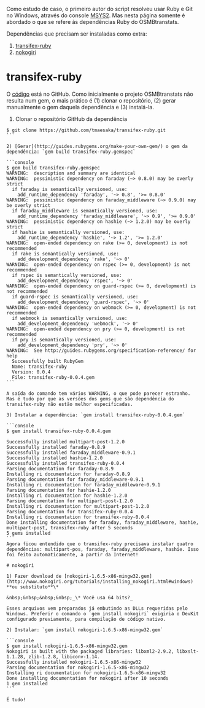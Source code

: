 Como estudo de caso, o primeiro autor do script resolveu usar Ruby e Git no Windows, através do console [MSYS2](http://msys2.github.io). Mas nesta página somente é abordado o que se refere às dependências Ruby do OSMBtranstats.

Dependências que precisam ser instaladas como extra:

1. [transifex-ruby](#transifex-ruby)
1. [nokogiri](#nokogiri)

# transifex-ruby

O [código](https://github.com/tmaesaka/transifex-ruby) está no GitHub. Como inicialmente o projeto  OSMBtranstats não resulta num gem, o mais prático é (1) clonar o repositório, (2) gerar manualmente o gem daquela dependência e (3) instalá-la.

1) Clonar o repositório GitHub da dependência

````console
$ git clone https://github.com/tmaesaka/transifex-ruby.git
```

2) [Gerar](http://guides.rubygems.org/make-your-own-gem/) o gem da dependência: `gem build transifex-ruby.gemspec`

```console
$ gem build transifex-ruby.gemspec
WARNING:  description and summary are identical
WARNING:  pessimistic dependency on faraday (~> 0.8.0) may be overly strict
  if faraday is semantically versioned, use:
    add_runtime_dependency 'faraday', '~> 0.8', '>= 0.8.0'
WARNING:  pessimistic dependency on faraday_middleware (~> 0.9.0) may be overly strict
  if faraday_middleware is semantically versioned, use:
    add_runtime_dependency 'faraday_middleware', '~> 0.9', '>= 0.9.0'
WARNING:  pessimistic dependency on hashie (~> 1.2.0) may be overly strict
  if hashie is semantically versioned, use:
    add_runtime_dependency 'hashie', '~> 1.2', '>= 1.2.0'
WARNING:  open-ended dependency on rake (>= 0, development) is not recommended
  if rake is semantically versioned, use:
    add_development_dependency 'rake', '~> 0'
WARNING:  open-ended dependency on rspec (>= 0, development) is not recommended
  if rspec is semantically versioned, use:
    add_development_dependency 'rspec', '~> 0'
WARNING:  open-ended dependency on guard-rspec (>= 0, development) is not recommended
  if guard-rspec is semantically versioned, use:
    add_development_dependency 'guard-rspec', '~> 0'
WARNING:  open-ended dependency on webmock (>= 0, development) is not recommended
  if webmock is semantically versioned, use:
    add_development_dependency 'webmock', '~> 0'
WARNING:  open-ended dependency on pry (>= 0, development) is not recommended
  if pry is semantically versioned, use:
    add_development_dependency 'pry', '~> 0'
WARNING:  See http://guides.rubygems.org/specification-reference/ for help
  Successfully built RubyGem
  Name: transifex-ruby
  Version: 0.0.4
  File: transifex-ruby-0.0.4.gem
```

A saída do comando tem vários WARNING, o que pode parecer estranho. Mas é tudo por que as versões dos gems que são dependência do transifex-ruby não estão melhor especificadas.

3) Instalar a dependência: `gem install transifex-ruby-0.0.4.gem`

```console
$ gem install transifex-ruby-0.0.4.gem

Successfully installed multipart-post-1.2.0
Successfully installed faraday-0.8.9
Successfully installed faraday_middleware-0.9.1
Successfully installed hashie-1.2.0
Successfully installed transifex-ruby-0.0.4
Parsing documentation for faraday-0.8.9
Installing ri documentation for faraday-0.8.9
Parsing documentation for faraday_middleware-0.9.1
Installing ri documentation for faraday_middleware-0.9.1
Parsing documentation for hashie-1.2.0
Installing ri documentation for hashie-1.2.0
Parsing documentation for multipart-post-1.2.0
Installing ri documentation for multipart-post-1.2.0
Parsing documentation for transifex-ruby-0.0.4
Installing ri documentation for transifex-ruby-0.0.4
Done installing documentation for faraday, faraday_middleware, hashie, multipart-post, transifex-ruby after 5 seconds
5 gems installed
```
Agora ficou entendido que o transifex-ruby precisava instalar quatro dependências: multipart-pos, faraday, faraday_middleware, hashie. Isso foi feito automaticamente, a partir da Internet!

# nokogiri

1) Fazer download de [nokogiri-1.6.5-x86-mingw32.gem](http://www.nokogiri.org/tutorials/installing_nokogiri.html#windows) **ou substituto**\*

&nbsp;&nbsp;&nbsp;&nbsp;_\* Você usa 64 bits?_

Esses arquivos vem preparados já embutindo as DLLs requeridas pelo Windows. Preferir o comando o `gem install nokogiri` exigiria o DevKit configurado previamente, para compilação de código nativo.

2) Instalar: `gem install nokogiri-1.6.5-x86-mingw32.gem`

```console
$ gem install nokogiri-1.6.5-x86-mingw32.gem
Nokogiri is built with the packaged libraries: libxml2-2.9.2, libxslt-1.1.28, zlib-1.2.8, libiconv-1.14.
Successfully installed nokogiri-1.6.5-x86-mingw32
Parsing documentation for nokogiri-1.6.5-x86-mingw32
Installing ri documentation for nokogiri-1.6.5-x86-mingw32
Done installing documentation for nokogiri after 10 seconds
1 gem installed
```

É tudo!
